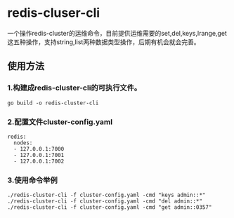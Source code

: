 # redis-cluser-cli
一个操作redis-cluster的运维命令，目前提供运维需要的set,del,keys,lrange,get这五种操作，支持string,list两种数据类型操作，后期有机会就会完善。

## 使用方法
### 1.构建成redis-cluster-cli的可执行文件。
````
go build -o redis-cluster-cli
````
### 2.配置文件cluster-config.yaml

````
redis:
  nodes:
  - 127.0.0.1:7000
  - 127.0.0.1:7001
  - 127.0.0.1:7002
````
### 3.使用命令举例
````
./redis-cluster-cli -f cluster-config.yaml -cmd "keys admin::*"
./redis-cluster-cli -f cluster-config.yaml -cmd "del admin::*"
./redis-cluster-cli -f cluster-config.yaml -cmd "get admin::0357"
````





